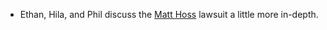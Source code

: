 * Ethan, Hila, and Phil discuss the [Matt Hoss](/people/mhosseinzadeh) lawsuit a little more in-depth.